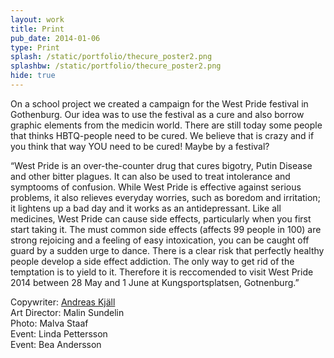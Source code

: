 ```yaml
---
layout: work
title: Print
pub_date: 2014-01-06
type: Print
splash: /static/portfolio/thecure_poster2.png
splashbw: /static/portfolio/thecure_poster2.png
hide: true
---
```

On a school project we created a campaign for the West Pride festival in Gothenburg. Our idea was to use the festival as a cure and also borrow graphic elements from the medicin world. There are still today some people that thinks HBTQ-people need to be cured. We believe that is crazy and if you think that way YOU need to be cured! Maybe by a festival? 


“West Pride is an over-the-counter drug that cures bigotry, Putin Disease and other bitter plagues. It can also be used to treat intolerance and symptooms of confusion. While West Pride is effective against serious problems, it also relieves everyday worries, such as boredom and irritation; it lightens up a bad day and it works as an antidepressant. Like all medicines, West Pride can cause side effects, particularly when you first start taking it.
    The must common side effects (affects 99 people in 100) are strong rejoicing and a feeling of easy intoxication, you can be caught off guard by a sudden urge to dance. There is a clear risk that perfectly healthy people develop a side effect addiction. The only way to get rid of the temptation is to yield to it. Therefore it is reccomended to visit West Pride 2014 between 28 May and 1 June at Kungsportsplatsen, Gotnenburg.”


 Copywriter: [Andreas Kjäll](mailto:andreaskjall@gmail.com) <br>
 Art Director: Malin Sundelin <br>
 Photo: Malva Staaf <br>
 Event: Linda Pettersson <br>
 Event: Bea Andersson
